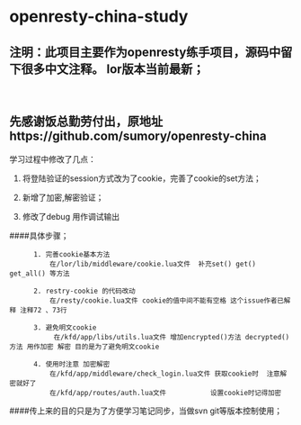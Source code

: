 # openresty-china-study
##  注明：此项目主要作为openresty练手项目，源码中留下很多中文注释。 lor版本当前最新；
   
##  先感谢饭总勤劳付出，原地址https://github.com/sumory/openresty-china
 
学习过程中修改了几点：

1. 将登陆验证的session方式改为了cookie，完善了cookie的set方法；
 
2. 新增了加密,解密验证；

3. 修改了debug 用作调试输出

  
  
####具体步骤；
```
      1. 完善cookie基本方法
          在/lor/lib/middleware/cookie.lua文件  补充set() get() get_all() 等方法 
          
      2. restry-cookie 的代码改动
          在/resty/cookie.lua文件 cookie的值中间不能有空格 这个issue作者已解释 注释72 、73行 
      
      3. 避免明文cookie
           在/kfd/app/libs/utils.lua文件 增加encrypted()方法 decrypted()方法 用作加密 解密 目的是为了避免明文cookie
         
      4. 使用时注意 加密解密
          在/kfd/app/middleware/check_login.lua文件 获取cookie时  注意解密就好了
          在/kfd/app/routes/auth.lua文件           设置cookie时记得加密
```




####传上来的目的只是为了方便学习笔记同步，当做svn git等版本控制使用；


